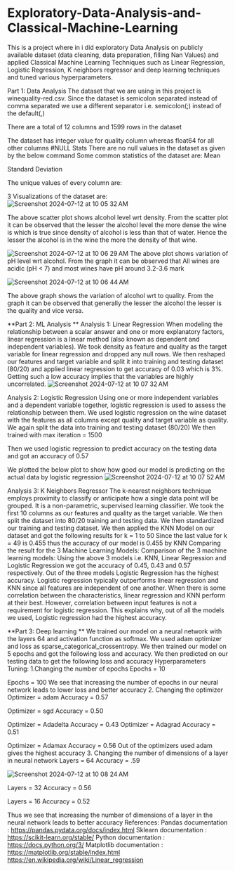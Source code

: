 # Exploratory-Data-Analysis-and-Classical-Machine-Learning
This is a project where in i did exploratory Data Analysis on publicly available dataset (data cleaning, data preparation, filling Nan Values) and applied Classical Machine Learning Techniques such as Linear Regression, Logistic Regression, K neighbors regressor and deep learning techniques and tuned various hyperparameters.

Part 1: Data Analysis 
The dataset that we are using in this project is winequality-red.csv. Since the dataset is semicolon separated instead of comma separated we use a different separator i.e. semicolon(;) instead of the default(,) 

There are a total of 12 columns and 1599 rows in the dataset

The dataset has integer value for quality column whereas float64 for all other columns 
#NULL Stats 
There are no null values in the dataset as given by the below command
Some common statistics of the dataset are: 
Mean

Standard Deviation

The unique values of every column are:

3 Visualizations of the dataset are: 
![Screenshot 2024-07-12 at 10 05 32 AM](https://github.com/user-attachments/assets/0ea5913b-1fbd-4fec-b87a-c8bd44922273)

The above scatter plot shows alcohol level wrt density. From the scatter plot it can be observed that the lesser the alcohol level the more dense the wine is which is true since density of alcohol is less than that of water. Hence the lesser the alcohol is in the wine the more the density of that wine.

![Screenshot 2024-07-12 at 10 06 29 AM](https://github.com/user-attachments/assets/0c0bb2a3-da80-46f3-85bf-2c2149af805e)
The above plot shows variation of pH level wrt alcohol. From the graph it can be observed that All wines are acidic (pH < 7) and most wines have pH around 3.2-3.6 mark

![Screenshot 2024-07-12 at 10 06 44 AM](https://github.com/user-attachments/assets/a145aa88-c1a5-49c7-9bb3-cdd88bd138df)

The above graph shows the variation of alcohol wrt to quality. From the graph it can be observed that generally the lesser the alcohol the lesser is the quality and vice versa.


**Part 2: ML Analysis **
Analysis 1: Linear Regression 
When modeling the relationship between a scalar answer and one or more explanatory factors, linear regression is a linear method (also known as dependent and independent variables). 
We took density as feature and quality as the target variable for linear regression and dropped any null rows. 
We then reshaped our features and target variable and split it into training and testing dataset (80/20) and applied linear regression to get accuracy of 0.03 which is 3%. Getting such a low accuracy implies that the variables are highly uncorrelated.
![Screenshot 2024-07-12 at 10 07 32 AM](https://github.com/user-attachments/assets/3a6f502b-27dd-47c8-804b-670a8d676e2b)


Analysis 2: Logistic Regression 
Using one or more independent variables and a dependent variable together, logistic regression is used to assess the relationship between them. 
We used logistic regression on the wine dataset with the features as all columns except quality and target variable as quality. We again split the data into training and testing dataset (80/20) We then trained with max iteration = 1500

Then we used logistic regression to predict accuracy on the testing data and got an accuracy of 0.57 

We plotted the below plot to show how good our model is predicting on the actual data by logistic regression 
![Screenshot 2024-07-12 at 10 07 52 AM](https://github.com/user-attachments/assets/067aa113-a176-43ce-ade6-134bd0c275d6)


Analysis 3: K Neighbors Regressor 
The k-nearest neighbors technique employs proximity to classify or anticipate how a single data point will be grouped. It is a non-parametric, supervised learning classifier. 
We took the first 10 columns as our features and quality as the target variable. We then split the dataset into 80/20 training and testing data.
We then standardized our training and testing dataset. 
We then applied the KNN Model on our dataset and got the following results for k = 1 to 50
Since the last value for k = 49 is 0.455 thus the accuracy of our model is 0.455 by KNN 
Comparing the result for the 3 Machine Learning Models:
Comparison of the 3 machine learning models: 
Using the above 3 models i.e. KNN, Linear Regression and Logistic Regression we got the accuracy of 0.45, 0.43 and 0.57 respectively. Out of the three models Logistic Regression has the highest accuracy. Logistic regression typically outperforms linear regression and KNN since all features are independent of one another. When there is some correlation between the characteristics, linear regression and KNN perform at their best. However, correlation between input features is not a requirement for logistic regression. This explains why, out of all the models we used, Logistic regression had the highest accuracy.


**Part 3: Deep learning **
We trained our model on a neural network with the layers 64 and activation function as softmax. We used adam optimizer and loss as sparse_categorical_crossentropy. 
We then trained our model on 5 epochs and got the following loss and accuracy. We then predicted on our testing data to get the following loss and accuracy 
Hyperparameters Tuning: 
1.Changing the number of epochs 
Epochs = 10

Epochs = 100 
We see that increasing the number of epochs in our neural network leads to lower loss and better accuracy 
2. Changing the optimizer 
Optimizer = adam
Accuracy = 0.57 

Optimizer = sgd 
Accuracy = 0.50 

Optimizer = Adadelta 
Accuracy = 0.43 
Optimizer = Adagrad 
Accuracy = 0.51 

Optimizer = Adamax 
Accuracy = 0.56
Out of the optimizers used adam gives the highest accuracy 
3. Changing the number of dimensions of a layer in neural network 
Layers = 64 
Accuracy = .59 

![Screenshot 2024-07-12 at 10 08 24 AM](https://github.com/user-attachments/assets/47867250-aceb-4116-bfb5-b30989fd92b8)


Layers = 32 
Accuracy = 0.56 

Layers = 16 
Accuracy = 0.52

Thus we see that increasing the number of dimensions of a layer in the neural network leads to better accuracy 
References: 
Pandas documentation : https://pandas.pydata.org/docs/index.html Sklearn documentation : https://scikit-learn.org/stable/ Python documentation : https://docs.python.org/3/ 
Matplotlib documentation : https://matplotlib.org/stable/index.html https://en.wikipedia.org/wiki/Linear_regression


